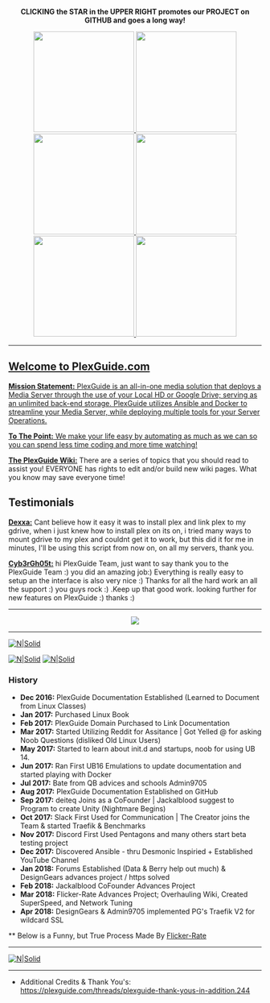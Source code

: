 <p align="center"><b>CLICKING the STAR in the UPPER RIGHT promotes our PROJECT on GITHUB and goes a long way!</b></p>

<p align="center">
  <a href="https://github.com/Admin9705/PlexGuide.com-The-Awesome-Plex-Server/wiki" target="_blank"><img src="https://plexguide.com/media/4-wiki-png.32/full" width="200"/>
  <a href="https://plexguide.com/" target="_blank"><img src="https://plexguide.com/media/5-plexguide-png.33/full" width="200"/> 
  <a href="https://plexguide.com/threads/plexguide-install-instructions.243/" target="_blank"><img src="https://plexguide.com/media/1-install-png.29/full" width="200"/> 
  <a href="https://plexguide.com/threads/for-pg-newcomers.653/" target="_blank"><img src="https://plexguide.com/media/6-new-png.34/full" width="200"/> 
  <a href="https://plexguide.com/threads/your-discord-invite.769/" target="_blank"><img src="https://plexguide.com/media/3-discord-png.31/full" width="200"/> 
  <a href="https://plexguide.com/dbtech-donate/monthly-developer-costs.1/donate" target="_blank"><img src="https://plexguide.com/media/2-donation-png.30/full" width="200"/> 
</p>

----
## Welcome to PlexGuide.com

**Mission Statement:** PlexGuide is an all-in-one media solution that deploys a Media Server through the use of your Local HD or Google Drive; serving as an unlimited back-end storage. PlexGuide utilizes Ansible and Docker to streamline your Media Server, while deploying multiple tools for your Server Operations.

**To The Point:** We make your life easy by automating as much as we can so you can spend less time coding and more time watching!

[**The PlexGuide Wiki:**](https://github.com/Admin9705/PlexGuide.com-The-Awesome-Plex-Server/wiki) There are a series of topics that you should read to assist you! EVERYONE has rights to edit and/or build new wiki pages.  What you know may save everyone time!

## Testimonials

[**Dexxa:**](https://plexguide.com/threads/cant-install-plex-guide.1005/#post-5724) Cant believe how it easy it was to install plex and link plex to my gdrive, when i just knew how to install plex on its on, i tried many ways to mount gdrive to my plex and couldnt get it to work, but this did it for me in minutes, I'll be using this script from now on, on all my servers, thank you.

[**Cyb3rGh05t:**](https://plexguide.com/threads/thank-you-pg-team.942/) hi PlexGuide Team, just want to say thank you to the PlexGuide Team :) you did an amazing job:) Everything is really easy to setup an the interface is also very nice :) Thanks for all the hard work an all the support :) you guys rock :) .Keep up that good work. looking further for new features on PlexGuide :) thanks :)

----

<p align="center">
<kbd>
  <img src="https://plexguide.com/media/snip20180415_312-png.14/full">
</kbd>
</p>

----

[![N|Solid](https://plexguide.com/media/pgdemo-png.16/full)](https://plexguide.com)

[![N|Solid](https://camo.githubusercontent.com/348b82630f4f5be3c775c9caed3bb5765b0b3018/687474703a2f2f692e696d6775722e636f6d2f785370773438322e706e67)](https://plexguide.com/forums/pg-scripting.94/) [![N|Solid](https://camo.githubusercontent.com/653f9f8e115242dddb8f6282d17c8ef550844294/687474703a2f2f692e696d6775722e636f6d2f6d464f304f75582e706e67)](https://plexguide.com/forums/development.14/)

### History ###

* **Dec 2016:**  PlexGuide Documentation Established (Learned to Document from Linux Classes)
* **Jan 2017:**  Purchased Linux Book
* **Feb 2017:**  PlexGuide Domain Purchased to Link Documentation
* **Mar 2017:**  Started Utilizing Reddit for Assitance | Got Yelled @ for asking Noob Questions (disliked Old Linux Users)
* **May 2017:**  Started to learn about init.d and startups, noob for using UB 14.
* **Jun 2017:**  Ran First UB16 Emulations to update documentation and started playing with Docker
* **Jul 2017:**  Bate from QB advices and schools Admin9705
* **Aug 2017:**  PlexGuide Documentation Established on GitHub
* **Sep 2017:**  deiteq Joins as a CoFounder | Jackalblood suggest to Program to create Unity (Nightmare Begins)
* **Oct 2017:**  Slack First Used for Communication | The Creator joins the Team & started Traefik & Benchmarks
* **Nov 2017:**  Discord First Used Pentagons and many others start beta testing project
* **Dec 2017:**  Discovered Ansible - thru Desmonic Inspiried + Established YouTube Channel
* **Jan 2018:**  Forums Established (Data & Berry help out much) & DesignGears advances project / https solved
* **Feb 2018:**  Jackalblood CoFounder Advances Project
* **Mar 2018:**  Flicker-Rate Advances Project; Overhauling Wiki, Created SuperSpeed, and Network Tuning
* **Apr 2018:**  DesignGears & Admin9705 implemented PG's Traefik V2 for wildcard SSL 

** Below is a Funny, but True Process Made By [Flicker-Rate](https://github.com/flicker-rate)

----
[![N|Solid](https://i.imgur.com/chNkIx6.png)](https://plexguide.com/threads/pg-build-guide-which-programs-do-i-pick.759/)

----

- Additional Credits & Thank You's: https://plexguide.com/threads/plexguide-thank-yous-in-addition.244
